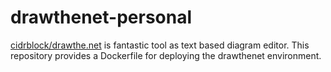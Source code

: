 # drawthenet-personal
[cidrblock/drawthe.net](https://github.com/cidrblock/drawthe.net) is fantastic tool as text based diagram editor. This repository provides a Dockerfile for deploying the drawthenet environment.
